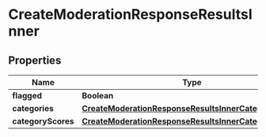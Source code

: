 

# CreateModerationResponseResultsInner

## Properties

Name | Type | Description | Notes
------------ | ------------- | ------------- | -------------
**flagged** | **Boolean** |  | 
**categories** | [**CreateModerationResponseResultsInnerCategories**](CreateModerationResponseResultsInnerCategories.md) |  | 
**categoryScores** | [**CreateModerationResponseResultsInnerCategoryScores**](CreateModerationResponseResultsInnerCategoryScores.md) |  | 




